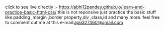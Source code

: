 click to see live directly :- https://abhi12pandey.github.io/learn-and-practice-basic-html-css/
this is not reponsive just practice the basic stuff like padding ,margin ,border property,div ,class,id and many more.
feel free to comment out me at this e-mail:ap6327460@gmail.com 
